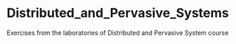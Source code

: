 # Distributed_and_Pervasive_Systems
Exercises from the laboratories of Distributed and Pervasive System course
